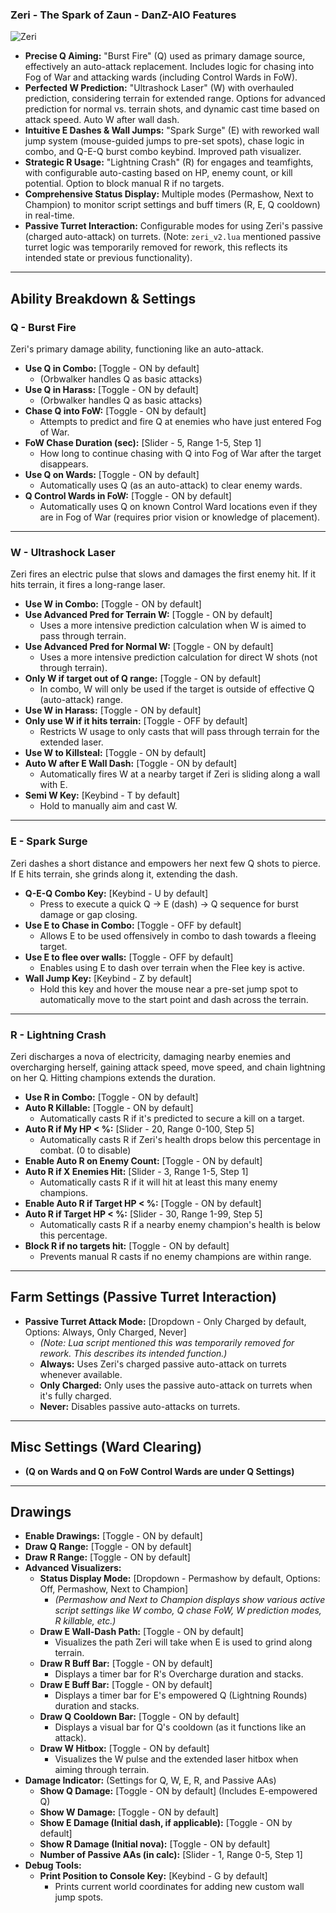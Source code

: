 ### Zeri - The Spark of Zaun - DanZ-AIO Features
<img src="https://raw.communitydragon.org/latest/game/assets/characters/zeri/hud/zeri_circle_0.png" alt="Zeri" title="Zeri" data-md-file="zeri.md">

*   **Precise Q Aiming:** "Burst Fire" (Q) used as primary damage source, effectively an auto-attack replacement. Includes logic for chasing into Fog of War and attacking wards (including Control Wards in FoW).
*   **Perfected W Prediction:** "Ultrashock Laser" (W) with overhauled prediction, considering terrain for extended range. Options for advanced prediction for normal vs. terrain shots, and dynamic cast time based on attack speed. Auto W after wall dash.
*   **Intuitive E Dashes & Wall Jumps:** "Spark Surge" (E) with reworked wall jump system (mouse-guided jumps to pre-set spots), chase logic in combo, and Q-E-Q burst combo keybind. Improved path visualizer.
*   **Strategic R Usage:** "Lightning Crash" (R) for engages and teamfights, with configurable auto-casting based on HP, enemy count, or kill potential. Option to block manual R if no targets.
*   **Comprehensive Status Display:** Multiple modes (Permashow, Next to Champion) to monitor script settings and buff timers (R, E, Q cooldown) in real-time.
*   **Passive Turret Interaction:** Configurable modes for using Zeri's passive (charged auto-attack) on turrets. (Note: `zeri_v2.lua` mentioned passive turret logic was temporarily removed for rework, this reflects its intended state or previous functionality).

---
## Ability Breakdown & Settings
### Q - Burst Fire
Zeri's primary damage ability, functioning like an auto-attack.
*   **Use Q in Combo:** [Toggle - ON by default]
    *   (Orbwalker handles Q as basic attacks)
*   **Use Q in Harass:** [Toggle - ON by default]
    *   (Orbwalker handles Q as basic attacks)
*   **Chase Q into FoW:** [Toggle - ON by default]
    *   Attempts to predict and fire Q at enemies who have just entered Fog of War.
*   **FoW Chase Duration (sec):** [Slider - 5, Range 1-5, Step 1]
    *   How long to continue chasing with Q into Fog of War after the target disappears.
*   **Use Q on Wards:** [Toggle - ON by default]
    *   Automatically uses Q (as an auto-attack) to clear enemy wards.
*   **Q Control Wards in FoW:** [Toggle - ON by default]
    *   Automatically uses Q on known Control Ward locations even if they are in Fog of War (requires prior vision or knowledge of placement).

---
### W - Ultrashock Laser
Zeri fires an electric pulse that slows and damages the first enemy hit. If it hits terrain, it fires a long-range laser.
*   **Use W in Combo:** [Toggle - ON by default]
*   **Use Advanced Pred for Terrain W:** [Toggle - ON by default]
    *   Uses a more intensive prediction calculation when W is aimed to pass through terrain.
*   **Use Advanced Pred for Normal W:** [Toggle - ON by default]
    *   Uses a more intensive prediction calculation for direct W shots (not through terrain).
*   **Only W if target out of Q range:** [Toggle - ON by default]
    *   In combo, W will only be used if the target is outside of effective Q (auto-attack) range.
*   **Use W in Harass:** [Toggle - ON by default]
*   **Only use W if it hits terrain:** [Toggle - OFF by default]
    *   Restricts W usage to only casts that will pass through terrain for the extended laser.
*   **Use W to Killsteal:** [Toggle - ON by default]
*   **Auto W after E Wall Dash:** [Toggle - ON by default]
    *   Automatically fires W at a nearby target if Zeri is sliding along a wall with E.
*   **Semi W Key:** [Keybind - T by default]
    *   Hold to manually aim and cast W.

---
### E - Spark Surge
Zeri dashes a short distance and empowers her next few Q shots to pierce. If E hits terrain, she grinds along it, extending the dash.
*   **Q-E-Q Combo Key:** [Keybind - U by default]
    *   Press to execute a quick Q -> E (dash) -> Q sequence for burst damage or gap closing.
*   **Use E to Chase in Combo:** [Toggle - OFF by default]
    *   Allows E to be used offensively in combo to dash towards a fleeing target.
*   **Use E to flee over walls:** [Toggle - OFF by default]
    *   Enables using E to dash over terrain when the Flee key is active.
*   **Wall Jump Key:** [Keybind - Z by default]
    *   Hold this key and hover the mouse near a pre-set jump spot to automatically move to the start point and dash across the terrain.

---
### R - Lightning Crash
Zeri discharges a nova of electricity, damaging nearby enemies and overcharging herself, gaining attack speed, move speed, and chain lightning on her Q. Hitting champions extends the duration.
*   **Use R in Combo:** [Toggle - ON by default]
*   **Auto R Killable:** [Toggle - ON by default]
    *   Automatically casts R if it's predicted to secure a kill on a target.
*   **Auto R if My HP < %:** [Slider - 20, Range 0-100, Step 5]
    *   Automatically casts R if Zeri's health drops below this percentage in combat. (0 to disable)
*   **Enable Auto R on Enemy Count:** [Toggle - ON by default]
*   **Auto R if X Enemies Hit:** [Slider - 3, Range 1-5, Step 1]
    *   Automatically casts R if it will hit at least this many enemy champions.
*   **Enable Auto R if Target HP < %:** [Toggle - ON by default]
*   **Auto R if Target HP < %:** [Slider - 30, Range 1-99, Step 5]
    *   Automatically casts R if a nearby enemy champion's health is below this percentage.
*   **Block R if no targets hit:** [Toggle - ON by default]
    *   Prevents manual R casts if no enemy champions are within range.

---
## Farm Settings (Passive Turret Interaction)
*   **Passive Turret Attack Mode:** [Dropdown - Only Charged by default, Options: Always, Only Charged, Never]
    *   *(Note: Lua script mentioned this was temporarily removed for rework. This describes its intended function.)*
    *   **Always:** Uses Zeri's charged passive auto-attack on turrets whenever available.
    *   **Only Charged:** Only uses the passive auto-attack on turrets when it's fully charged.
    *   **Never:** Disables passive auto-attacks on turrets.

---
## Misc Settings (Ward Clearing)
*   **(Q on Wards and Q on FoW Control Wards are under Q Settings)**

---
## Drawings
*   **Enable Drawings:** [Toggle - ON by default]
*   **Draw Q Range:** [Toggle - ON by default]
*   **Draw R Range:** [Toggle - ON by default]
*   **Advanced Visualizers:**
    *   **Status Display Mode:** [Dropdown - Permashow by default, Options: Off, Permashow, Next to Champion]
        *   *(Permashow and Next to Champion displays show various active script settings like W combo, Q chase FoW, W prediction modes, R killable, etc.)*
    *   **Draw E Wall-Dash Path:** [Toggle - ON by default]
        *   Visualizes the path Zeri will take when E is used to grind along terrain.
    *   **Draw R Buff Bar:** [Toggle - ON by default]
        *   Displays a timer bar for R's Overcharge duration and stacks.
    *   **Draw E Buff Bar:** [Toggle - ON by default]
        *   Displays a timer bar for E's empowered Q (Lightning Rounds) duration and stacks.
    *   **Draw Q Cooldown Bar:** [Toggle - ON by default]
        *   Displays a visual bar for Q's cooldown (as it functions like an attack).
    *   **Draw W Hitbox:** [Toggle - ON by default]
        *   Visualizes the W pulse and the extended laser hitbox when aiming through terrain.
*   **Damage Indicator:** (Settings for Q, W, E, R, and Passive AAs)
    *   **Show Q Damage:** [Toggle - ON by default] (Includes E-empowered Q)
    *   **Show W Damage:** [Toggle - ON by default]
    *   **Show E Damage (Initial dash, if applicable):** [Toggle - ON by default]
    *   **Show R Damage (Initial nova):** [Toggle - ON by default]
    *   **Number of Passive AAs (in calc):** [Slider - 1, Range 0-5, Step 1]
*   **Debug Tools:**
    *   **Print Position to Console Key:** [Keybind - G by default]
        *   Prints current world coordinates for adding new custom wall jump spots.